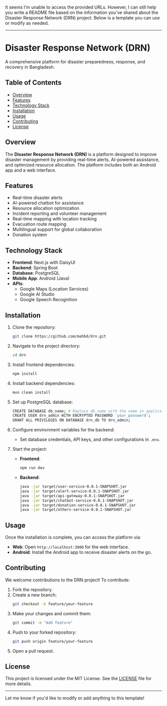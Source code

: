 It seems I'm unable to access the provided URLs. However, I can still help you write a README file based on the information you've shared about the Disaster Response Network (DRN) project. Below is a template you can use or modify as needed.

---

# Disaster Response Network (DRN)

A comprehensive platform for disaster preparedness, response, and recovery in Bangladesh.

## Table of Contents

- [Overview](#overview)
- [Features](#features)
- [Technology Stack](#technology-stack)
- [Installation](#installation)
- [Usage](#usage)
- [Contributing](#contributing)
- [License](#license)

## Overview

The **Disaster Response Network (DRN)** is a platform designed to improve disaster management by providing real-time alerts, AI-powered assistance, and optimized resource allocation. The platform includes both an Android app and a web interface.

## Features

- Real-time disaster alerts
- AI-powered chatbot for assistance
- Resource allocation optimization
- Incident reporting and volunteer management
- Real-time mapping with location tracking
- Evacuation route mapping
- Multilingual support for global collaboration
- Donation system

## Technology Stack

- **Frontend**: Next.js with DaisyUI
- **Backend**: Spring Boot
- **Database**: PostgreSQL
- **Mobile App**: Android (Java)
- **APIs**:
  - Google Maps (Location Services)
  - Google AI Studio
  - Google Speech Recognition

## Installation

1. Clone the repository:
   ```bash
   git clone https://github.com/mahbd/drn.git
   ```
2. Navigate to the project directory:
   ```bash
   cd drn
   ```
3. Install frontend dependencies:
   ```bash
   npm install
   ```
4. Install backend dependencies:

   ```bash
   mvn clean install
   ```

5. Set up PostgreSQL database:

   ```bash
   CREATE DATABASE db_name; # Replace db_name with the name in application.properties
   CREATE USER drn_admin WITH ENCRYPTED PASSWORD 'your_password';
   GRANT ALL PRIVILEGES ON DATABASE drn_db TO drn_admin;
   ```

6. Configure environment variables for the backend:

   - Set database credentials, API keys, and other configurations in `.env`.

7. Start the project:
   - **Frontend**:
     ```bash
     npm run dev
     ```
   - **Backend**:
     ```bash
     java -jar target/user-service-0.0.1-SNAPSHOT.jar
     java -jar target/alert-service-0.0.1-SNAPSHOT.jar
     java -jar target/api-gateway-0.0.1-SNAPSHOT.jar
     java -jar target/chatbot-service-0.0.1-SNAPSHOT.jar
     java -jar target/donation-service-0.0.1-SNAPSHOT.jar
     java -jar target/others-service-0.0.1-SNAPSHOT.jar
     ```

## Usage

Once the installation is complete, you can access the platform via:

- **Web**: Open `http://localhost:3000` for the web interface.
- **Android**: Install the Android app to receive disaster alerts on the go.

## Contributing

We welcome contributions to the DRN project! To contribute:

1. Fork the repository.
2. Create a new branch:
   ```bash
   git checkout -b feature/your-feature
   ```
3. Make your changes and commit them:
   ```bash
   git commit -m "Add feature"
   ```
4. Push to your forked repository:
   ```bash
   git push origin feature/your-feature
   ```
5. Open a pull request.

## License

This project is licensed under the MIT License. See the [LICENSE](LICENSE) file for more details.

---

Let me know if you'd like to modify or add anything to this template!
